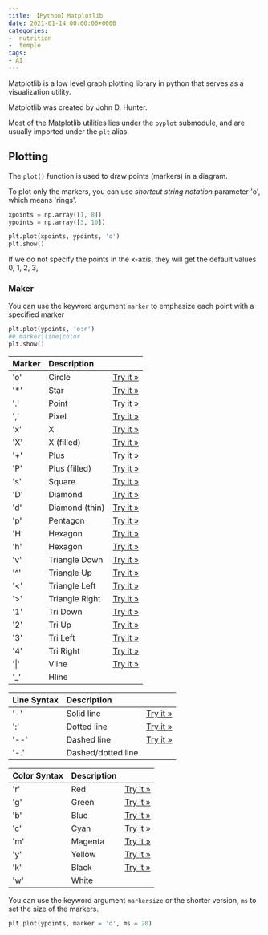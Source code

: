 ```yaml
---
title: 【Python】Matplotlib
date: 2021-01-14 00:00:00+0000
categories: 
-  nutrition
-  temple
tags:
- AI
---
```


Matplotlib is a low level graph plotting library in python that serves as a visualization utility.

Matplotlib was created by John D. Hunter.

Most of the Matplotlib utilities lies under the `pyplot` submodule, and are usually imported under the `plt` alias.

## Plotting

The `plot()` function is used to draw points (markers) in a diagram.

To plot only the markers, you can use *shortcut string notation* parameter 'o', which means 'rings'.

```python
xpoints = np.array([1, 8])
ypoints = np.array([3, 10])

plt.plot(xpoints, ypoints, 'o')
plt.show()
```

If we do not specify the points in the x-axis, they will get the default values 0, 1, 2, 3, 

### Maker

You can use the keyword argument `marker` to emphasize each point with a specified marker

```python
plt.plot(ypoints, 'o:r')
## marker|line|color
plt.show()
```

| Marker | Description    |                                                              |
| :----- | :------------- | ------------------------------------------------------------ |
| 'o'    | Circle         | [Try it »](https://www.w3schools.com/python/trypython.asp?filename=demo_matplotlib_marker_o) |
| '*'    | Star           | [Try it »](https://www.w3schools.com/python/trypython.asp?filename=demo_matplotlib_marker_star) |
| '.'    | Point          | [Try it »](https://www.w3schools.com/python/trypython.asp?filename=demo_matplotlib_marker_point) |
| ','    | Pixel          | [Try it »](https://www.w3schools.com/python/trypython.asp?filename=demo_matplotlib_marker_pixel) |
| 'x'    | X              | [Try it »](https://www.w3schools.com/python/trypython.asp?filename=demo_matplotlib_marker_x) |
| 'X'    | X (filled)     | [Try it »](https://www.w3schools.com/python/trypython.asp?filename=demo_matplotlib_marker_x_filled) |
| '+'    | Plus           | [Try it »](https://www.w3schools.com/python/trypython.asp?filename=demo_matplotlib_marker_plus) |
| 'P'    | Plus (filled)  | [Try it »](https://www.w3schools.com/python/trypython.asp?filename=demo_matplotlib_marker_plus_filled) |
| 's'    | Square         | [Try it »](https://www.w3schools.com/python/trypython.asp?filename=demo_matplotlib_marker_s) |
| 'D'    | Diamond        | [Try it »](https://www.w3schools.com/python/trypython.asp?filename=demo_matplotlib_marker_D) |
| 'd'    | Diamond (thin) | [Try it »](https://www.w3schools.com/python/trypython.asp?filename=demo_matplotlib_marker_thin_d) |
| 'p'    | Pentagon       | [Try it »](https://www.w3schools.com/python/trypython.asp?filename=demo_matplotlib_marker_p) |
| 'H'    | Hexagon        | [Try it »](https://www.w3schools.com/python/trypython.asp?filename=demo_matplotlib_marker_H) |
| 'h'    | Hexagon        | [Try it »](https://www.w3schools.com/python/trypython.asp?filename=demo_matplotlib_marker_hexagon) |
| 'v'    | Triangle Down  | [Try it »](https://www.w3schools.com/python/trypython.asp?filename=demo_matplotlib_marker_v) |
| '^'    | Triangle Up    | [Try it »](https://www.w3schools.com/python/trypython.asp?filename=demo_matplotlib_marker_triangle_up) |
| '<'    | Triangle Left  | [Try it »](https://www.w3schools.com/python/trypython.asp?filename=demo_matplotlib_marker_triangle_left) |
| '>'    | Triangle Right | [Try it »](https://www.w3schools.com/python/trypython.asp?filename=demo_matplotlib_marker_triangle_right) |
| '1'    | Tri Down       | [Try it »](https://www.w3schools.com/python/trypython.asp?filename=demo_matplotlib_marker_1) |
| '2'    | Tri Up         | [Try it »](https://www.w3schools.com/python/trypython.asp?filename=demo_matplotlib_marker_2) |
| '3'    | Tri Left       | [Try it »](https://www.w3schools.com/python/trypython.asp?filename=demo_matplotlib_marker_3) |
| '4'    | Tri Right      | [Try it »](https://www.w3schools.com/python/trypython.asp?filename=demo_matplotlib_marker_4) |
| '\|'   | Vline          | [Try it »](https://www.w3schools.com/python/trypython.asp?filename=demo_matplotlib_marker_vline) |
| '_'    | Hline          |                                                              |



| Line Syntax | Description        |                                                              |
| :---------- | :----------------- | ------------------------------------------------------------ |
| '-'         | Solid line         | [Try it »](https://www.w3schools.com/python/trypython.asp?filename=demo_matplotlib_fmt_line_solid) |
| ':'         | Dotted line        | [Try it »](https://www.w3schools.com/python/trypython.asp?filename=demo_matplotlib_fmt_line_dot) |
| '--'        | Dashed line        | [Try it »](https://www.w3schools.com/python/trypython.asp?filename=demo_matplotlib_fmt_line_dash) |
| '-.'        | Dashed/dotted line |                                                              |



| Color Syntax | Description |                                                              |
| :----------- | :---------- | ------------------------------------------------------------ |
| 'r'          | Red         | [Try it »](https://www.w3schools.com/python/trypython.asp?filename=demo_matplotlib_fmt_r) |
| 'g'          | Green       | [Try it »](https://www.w3schools.com/python/trypython.asp?filename=demo_matplotlib_fmt_g) |
| 'b'          | Blue        | [Try it »](https://www.w3schools.com/python/trypython.asp?filename=demo_matplotlib_fmt_b) |
| 'c'          | Cyan        | [Try it »](https://www.w3schools.com/python/trypython.asp?filename=demo_matplotlib_fmt_c) |
| 'm'          | Magenta     | [Try it »](https://www.w3schools.com/python/trypython.asp?filename=demo_matplotlib_fmt_m) |
| 'y'          | Yellow      | [Try it »](https://www.w3schools.com/python/trypython.asp?filename=demo_matplotlib_fmt_y) |
| 'k'          | Black       | [Try it »](https://www.w3schools.com/python/trypython.asp?filename=demo_matplotlib_fmt_k) |
| 'w'          | White       |                                                              |



You can use the keyword argument `markersize` or the shorter version, `ms` to set the size of the markers.

```python
plt.plot(ypoints, marker = 'o', ms = 20)
```





